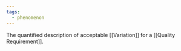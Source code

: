 ```yaml
---
tags:
  - phenomenon
---
```

The quantified description of acceptable [[Variation]] for a [[Quality Requirement]].